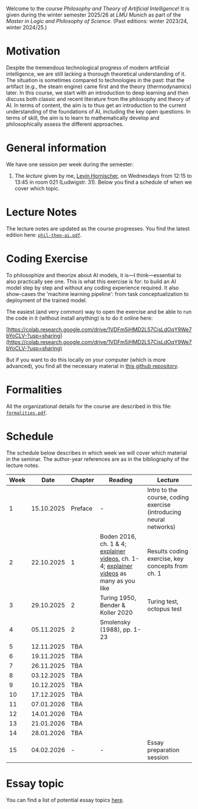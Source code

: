 Welcome to the course _Philosophy and Theory of Artificial Intelligence_! It is given during the winter semester 2025/26 at _LMU Munich_ as part of the _Master in Logic and Philosophy of Science_. (Past editions: winter 2023/24, winter 2024/25.)

# Motivation 

Despite the tremendous technological progress of modern artificial intelligence, we are still lacking a thorough theoretical understanding of it. The situation is sometimes compared to technologies in the past: that the artifact (e.g., the steam engine) came first and the theory (thermodynamics) later. In this course, we start with an introduction to deep learning and then discuss both classic and recent literature from the philosophy and theory of AI. In terms of content, the aim is to thus get an introduction to the current understanding of the foundations of AI, including the key open questions. In terms of skill, the aim is to learn to mathematically develop and philosophically assess the different approaches.

# General information

We have one session per week during the semester:

1. The _lecture_ given by me, [Levin Hornischer](https://www.mcmp.philosophie.uni-muenchen.de/people/faculty/hornischer_levin/index.html), on Wednesdays from 12:15 to 13:45 in room 021 (Ludwigstr. 31). Below you find a schedule of when we cover which topic. 


# Lecture Notes

The lecture notes are updated as the course progresses. You find the latest edition here: [`phil-theo-ai.pdf`](phil-theo-ai.pdf).


# Coding Exercise

To philosophize and theorize about AI models, it is—I think—essential to also practically see one. This is what this exercise is for: to build an AI model step by step and without any coding experience required. It also show-cases the 'machine learning pipeline': from task conceptualization to deployment of the trained model.

The easiest (and very common) way to open the exercise and be able to run the code in it (without install anything) is to do it online here:

[https://colab.research.google.com/drive/1VDFm5iHMD2L57CisLdOqY9We7bYoCLV-?usp=sharing](https://colab.research.google.com/drive/1VDFm5iHMD2L57CisLdOqY9We7bYoCLV-?usp=sharing)

But if you want to do this locally on your computer (which is more advanced), you find all the necessary material in [this github repository](https://github.com/LevinHornischer/PhilTheoAI/tree/main/CodingExercise).


# Formalities

All the organizational details for the course are described in this file: [`formalities.pdf`](formalities.pdf).


# Schedule

The schedule below describes in which week we will cover which material in the seminar. The author-year references are as in the bibliography of the lecture notes.


Week | Date       | Chapter | Reading | Lecture 
---  | ---        | ---     | ---     | --- 
 1   | 15.10.2025 | Preface | -       | Intro to the course, coding exercise (introducing neural networks)
 2   | 22.10.2025 | 1       | Boden 2016, ch. 1 & 4; [explainer videos](https://www.youtube.com/playlist?list=PLZHQObOWTQDNU6R1_67000Dx_ZCJB-3pi), ch. 1-4; [explainer videos](https://www.youtube.com/watch?v=GvYYFloV0aA&list=PL8dPuuaLjXtO65LeD2p4_Sb5XQ51par_b&index=3) as many as you like  | Results coding exercise, key concepts from ch. 1 
 3   | 29.10.2025 | 2       | Turing 1950, Bender & Koller 2020 | Turing test, octopus test
 4   | 05.11.2025 | 2       | Smolensky (1988), pp. 1-23 |
 5   | 12.11.2025 | TBA     |         |
 6   | 19.11.2025 | TBA     |         |
 7   | 26.11.2025 | TBA     |         |
 8   | 03.12.2025 | TBA     |         |
 9   | 10.12.2025 | TBA     |         |
10   | 17.12.2025 | TBA     |         |
11   | 07.01.2026 | TBA     |         |
12   | 14.01.2026 | TBA     |         |
13   | 21.01.2026 | TBA     |         |
14   | 28.01.2026 | TBA     |         |
15   | 04.02.2026 | -       | -       | Essay preparation session


# Essay topic

You can find a list of potential essay topics [here](topics.md).
